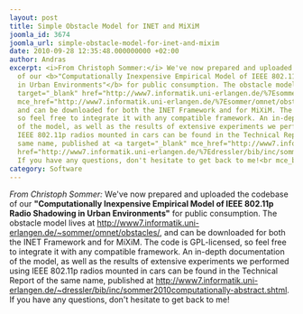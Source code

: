 ```yaml
---
layout: post
title: Simple Obstacle Model for INET and MiXiM
joomla_id: 3674
joomla_url: simple-obstacle-model-for-inet-and-mixim
date: 2010-09-28 12:35:48.000000000 +02:00
author: Andras
excerpt: <i>From Christoph Sommer:</i> We've now prepared and uploaded the codebase
  of our <b>"Computationally Inexpensive Empirical Model of IEEE 802.11p Radio Shadowing
  in Urban Environments"</b> for public consumption. The obstacle model lives at <a
  target="_blank" href="http://www7.informatik.uni-erlangen.de/%7Esommer/omnet/obstacles/"
  mce_href="http://www7.informatik.uni-erlangen.de/%7Esommer/omnet/obstacles/">http://www7.informatik.uni-erlangen.de/~sommer/omnet/obstacles/</a>,
  and can be downloaded for both the INET Framework and for MiXiM. The code is GPL-licensed,
  so feel free to integrate it with any compatible framework. An in-depth documentation
  of the model, as well as the results of extensive experiments we performed using
  IEEE 802.11p radios mounted in cars can be found in the Technical Report of the
  same name, published at <a target="_blank" mce_href="http://www7.informatik.uni-erlangen.de/~dressler/bib/inc/sommer2010computationally-abstract.shtml"
  href="http://www7.informatik.uni-erlangen.de/%7Edressler/bib/inc/sommer2010computationally-abstract.shtml">http://www7.informatik.uni-erlangen.de/~dressler/bib/inc/sommer2010computationally-abstract.shtml</a>.
  If you have any questions, don't hesitate to get back to me!<br mce_bogus="1">
category: Software
---
```

<i>From Christoph Sommer:</i> We've now prepared and uploaded the codebase of our <b>"Computationally Inexpensive Empirical Model of IEEE 802.11p Radio Shadowing in Urban Environments"</b> for public consumption. The obstacle model lives at <a target="_blank" href="http://www7.informatik.uni-erlangen.de/%7Esommer/omnet/obstacles/" mce_href="http://www7.informatik.uni-erlangen.de/%7Esommer/omnet/obstacles/">http://www7.informatik.uni-erlangen.de/~sommer/omnet/obstacles/</a>, and can be downloaded for both the INET Framework and for MiXiM. The code is GPL-licensed, so feel free to integrate it with any compatible framework. An in-depth documentation of the model, as well as the results of extensive experiments we performed using IEEE 802.11p radios mounted in cars can be found in the Technical Report of the same name, published at <a target="_blank" mce_href="http://www7.informatik.uni-erlangen.de/~dressler/bib/inc/sommer2010computationally-abstract.shtml" href="http://www7.informatik.uni-erlangen.de/%7Edressler/bib/inc/sommer2010computationally-abstract.shtml">http://www7.informatik.uni-erlangen.de/~dressler/bib/inc/sommer2010computationally-abstract.shtml</a>. If you have any questions, don't hesitate to get back to me!<br mce_bogus="1">
